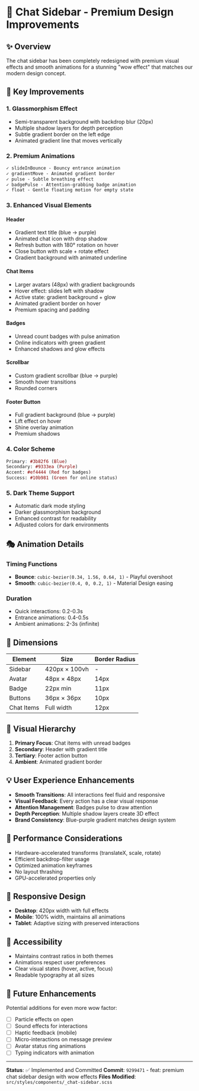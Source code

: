 # 🎨 Chat Sidebar - Premium Design Improvements

## ✨ Overview
The chat sidebar has been completely redesigned with premium visual effects and smooth animations for a stunning "wow effect" that matches our modern design concept.

## 🎯 Key Improvements

### 1. **Glassmorphism Effect**
- Semi-transparent background with backdrop blur (20px)
- Multiple shadow layers for depth perception
- Subtle gradient border on the left edge
- Animated gradient line that moves vertically

### 2. **Premium Animations**
```scss
✓ slideInBounce - Bouncy entrance animation
✓ gradientMove - Animated gradient border
✓ pulse - Subtle breathing effect
✓ badgePulse - Attention-grabbing badge animation
✓ float - Gentle floating motion for empty state
```

### 3. **Enhanced Visual Elements**

#### Header
- Gradient text title (blue → purple)
- Animated chat icon with drop shadow
- Refresh button with 180° rotation on hover
- Close button with scale + rotate effect
- Gradient background with animated underline

#### Chat Items
- Larger avatars (48px) with gradient backgrounds
- Hover effect: slides left with shadow
- Active state: gradient background + glow
- Animated gradient border on hover
- Premium spacing and padding

#### Badges
- Unread count badges with pulse animation
- Online indicators with green gradient
- Enhanced shadows and glow effects

#### Scrollbar
- Custom gradient scrollbar (blue → purple)
- Smooth hover transitions
- Rounded corners

#### Footer Button
- Full gradient background (blue → purple)
- Lift effect on hover
- Shine overlay animation
- Premium shadows

### 4. **Color Scheme**
```scss
Primary: #3b82f6 (Blue)
Secondary: #9333ea (Purple)
Accent: #ef4444 (Red for badges)
Success: #10b981 (Green for online status)
```

### 5. **Dark Theme Support**
- Automatic dark mode styling
- Darker glassmorphism background
- Enhanced contrast for readability
- Adjusted colors for dark environments

## 🎭 Animation Details

### Timing Functions
- **Bounce**: `cubic-bezier(0.34, 1.56, 0.64, 1)` - Playful overshoot
- **Smooth**: `cubic-bezier(0.4, 0, 0.2, 1)` - Material Design easing

### Duration
- Quick interactions: 0.2-0.3s
- Entrance animations: 0.4-0.5s
- Ambient animations: 2-3s (infinite)

## 📐 Dimensions

| Element | Size | Border Radius |
|---------|------|---------------|
| Sidebar | 420px × 100vh | - |
| Avatar | 48px × 48px | 14px |
| Badge | 22px min | 11px |
| Buttons | 36px × 36px | 10px |
| Chat Items | Full width | 12px |

## 🎨 Visual Hierarchy

1. **Primary Focus**: Chat items with unread badges
2. **Secondary**: Header with gradient title
3. **Tertiary**: Footer action button
4. **Ambient**: Animated gradient border

## 💡 User Experience Enhancements

- **Smooth Transitions**: All interactions feel fluid and responsive
- **Visual Feedback**: Every action has a clear visual response
- **Attention Management**: Badges pulse to draw attention
- **Depth Perception**: Multiple shadow layers create 3D effect
- **Brand Consistency**: Blue-purple gradient matches design system

## 🚀 Performance Considerations

- Hardware-accelerated transforms (translateX, scale, rotate)
- Efficient backdrop-filter usage
- Optimized animation keyframes
- No layout thrashing
- GPU-accelerated properties only

## 📱 Responsive Design

- **Desktop**: 420px width with full effects
- **Mobile**: 100% width, maintains all animations
- **Tablet**: Adaptive sizing with preserved interactions

## 🎯 Accessibility

- Maintains contrast ratios in both themes
- Animations respect user preferences
- Clear visual states (hover, active, focus)
- Readable typography at all sizes

## 🔮 Future Enhancements

Potential additions for even more wow factor:
- [ ] Particle effects on open
- [ ] Sound effects for interactions
- [ ] Haptic feedback (mobile)
- [ ] Micro-interactions on message preview
- [ ] Avatar status ring animations
- [ ] Typing indicators with animation

---

**Status**: ✅ Implemented and Committed
**Commit**: `9299471` - feat: premium chat sidebar design with wow effects
**Files Modified**: `src/styles/components/_chat-sidebar.scss`
